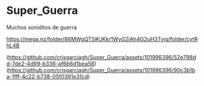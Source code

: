 # Super_Guerra
Muchos soniditos de guerra

https://mega.nz/folder/86MWgQTS#UKkr1WyG2iAh4G2uH3Tvjg/folder/cytRhL4B

(https://github.com/crisgarciagh/Super_Guerra/assets/101996396/52e798dd-7de2-4d99-b336-af6b6d1bea58)  
(https://github.com/crisgarciagh/Super_Guerra/assets/101996396/90c3b1ba-1fff-4c22-b738-05f0391e31cd)


